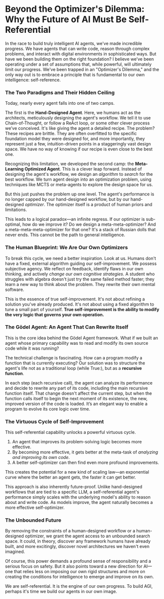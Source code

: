 # **Beyond the Optimizer's Dilemma: Why the Future of AI Must Be Self-Referential**

In the race to build truly intelligent AI agents, we've made incredible progress. We have agents that can write code, reason through complex problems, and interact with digital environments in sophisticated ways. But have we been building them on the right foundation? I believe we’ve been operating under a set of assumptions that, while powerful, will ultimately limit our progress. We've been trapped in an "Optimizer's Dilemma," and the only way out is to embrace a principle that is fundamental to our own intelligence: self-reference.

### **The Two Paradigms and Their Hidden Ceiling**

Today, nearly every agent falls into one of two camps.

The first is the **Hand-Designed Agent**. Here, we humans act as the architects, meticulously designing the agent's workflow. We tell it to use Chain-of-Thought, or follow a ReAct loop, or some other clever process we’ve conceived. It's like giving the agent a detailed recipe. The problem? These recipes are brittle. They are often overfitted to the specific foundation model they were designed for, and more importantly, they represent just a few, intuition-driven points in a staggeringly vast design space. We have no way of knowing if our recipe is even close to the best one.

Recognizing this limitation, we developed the second camp: the **Meta-Learning Optimized Agent**. This is a clever leap forward. Instead of designing the agent's workflow, we design an *algorithm* to *search* for the best workflow. We turn agent design into an optimization problem, using techniques like MCTS or meta-agents to explore the design space for us.

But this just pushes the problem up one level. The agent's performance is no longer capped by our hand-designed workflow, but by our hand-designed *optimizer*. The optimizer itself is a product of human priors and limitations.

This leads to a logical paradox—an infinite regress. If our optimizer is sub-optimal, how do we improve it? Do we design a meta-meta-optimizer? And a meta-meta-meta-optimizer for that one? It's a stack of Russian dolls that never ends. This cannot be the path to general intelligence.

### **The Human Blueprint: We Are Our Own Optimizers**

To break this cycle, we need a better inspiration. Look at us. Humans don't have a fixed, external algorithm guiding our self-improvement. We possess subjective agency. We reflect on feedback, identify flaws in our own thinking, and actively *change our own cognitive strategies*. A student who struggles with algebra doesn't just try the same failed method faster; they learn a new way to think about the problem. They rewrite their own mental software.

This is the essence of true self-improvement. It's not about refining a solution you've already produced. It's not about using a fixed algorithm to tune a small part of yourself. **True self-improvement is the ability to modify the very logic that governs your own operation.**

### **The Gödel Agent: An Agent That Can Rewrite Itself**

This is the core idea behind the Gödel Agent framework. What if we built an agent whose primary capability was to read and modify its own source code while it was running?

The technical challenge is fascinating. How can a program modify a function that is currently executing? Our solution was to structure the agent's life not as a traditional loop (while True:), but as a **recursive function**.

In each step (each recursive call), the agent can analyze its performance and decide to rewrite any part of its code, including the main recursive function itself. That change doesn't affect the current step, but when the function calls itself to begin the next moment of its existence, the new, improved version of the code is loaded. It’s an elegant way to enable a program to evolve its core logic over time.

### **The Virtuous Cycle of Self-Improvement**

This self-referential capability unlocks a powerful virtuous cycle.

1. An agent that improves its problem-solving logic becomes more effective.  
2. By becoming more effective, it gets better at the meta-task of *analyzing and improving its own code*.  
3. A better self-optimizer can then find even more profound improvements.

This creates the potential for a new kind of scaling law—an exponential curve where the better an agent gets, the faster it can get better.

This approach is also inherently future-proof. Unlike hand-designed workflows that are tied to a specific LLM, a self-referential agent's performance simply scales with the underlying model's ability to reason about and write code. As models improve, the agent naturally becomes a more effective self-optimizer.

### **The Unbounded Future**

By removing the constraints of a human-designed workflow or a human-designed optimizer, we grant the agent access to an unbounded search space. It could, in theory, discover any framework humans have already built, and more excitingly, discover novel architectures we haven't even imagined.

Of course, this power demands a profound sense of responsibility and a serious focus on safety. But it also points toward a new direction for AI—one that relies less on imposing our own rigid structures and more on creating the conditions for intelligence to emerge and improve on its own.

We are self-referential. It is the engine of our own progress. To build AGI, perhaps it's time we build our agents in our own image.